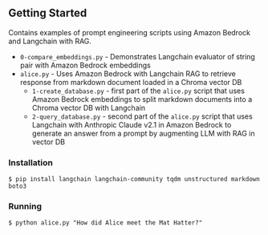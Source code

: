 ## Getting Started

Contains examples of prompt engineering scripts using Amazon Bedrock and Langchain with RAG.

- `0-compare_embeddings.py` - Demonstrates Langchain evaluator of string pair with Amazon Bedrock embeddings
- `alice.py` - Uses Amazon Bedrock with Langchain RAG to retrieve response from markdown document loaded in a Chroma vector DB
   - `1-create_database.py` - first part of the `alice.py` script that uses Amazon Bedrock embeddings to split markdown documents into a Chroma vector DB with Langchain
   - `2-query_database.py` - second part of the `alice.py` script that uses Langchain with Anthropic Claude v2.1 in Amazon Bedrock to generate an answer from a prompt by augmenting LLM with RAG in vector DB

### Installation

```
$ pip install langchain langchain-community tqdm unstructured markdown boto3 
```

### Running

```
$ python alice.py "How did Alice meet the Mat Hatter?"
```
